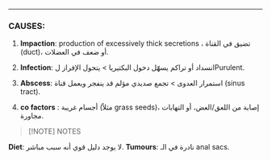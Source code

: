
---



### **CAUSES**:

 1. **Impaction**:
 production of excessively thick secretions
 ، تضيق في القناة (duct)، أو ضعف في العضلات.
 
 2. **Infection**:
 انسداد أو تراكم يسهّل دخول البكتيريا > يتحول الإفراز لPurulent. 
   
3. **Abscess**:
استمرار العدوى > تجمع صديدي مؤلم قد ينفجر ويعمل قناة (sinus tract).

4. **co factors** :
أجسام غريبة (مثلاً grass seeds)، إصابة من اللعق/العض، أو التهابات مجاورة.



> [!NOTE] NOTES
> 
 **Diet**: لا يوجد دليل قوي أنه سبب مباشر.
 **Tumours**:
نادرة في الـ anal sacs.













